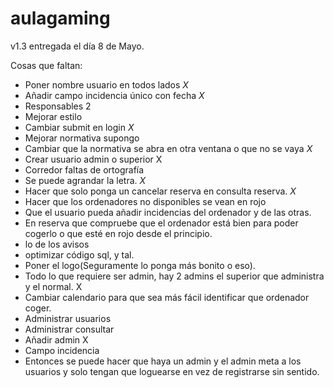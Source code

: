 # aulagaming

v1.3 entregada el día 8 de Mayo.

Cosas que faltan:

- Poner nombre usuario en todos lados *X*
- Añadir campo incidencia único con fecha *X*
- Responsables 2
- Mejorar estilo
- Cambiar submit en login *X* 
- Mejorar normativa supongo 
- Cambiar que la normativa se abra en otra ventana o que no se vaya *X*
- Crear usuario admin o superior X
- Corredor faltas de ortografía 
- Se puede agrandar la letra. *X*
- Hacer que solo ponga un cancelar reserva en consulta reserva. *X*
- Hacer que los ordenadores no disponibles se vean en rojo 
- Que el usuario pueda añadir incidencias del ordenador y de las otras. 
- En reserva que compruebe que el ordenador está bien para poder cogerlo o que esté en rojo desde el principio.
- lo de los avisos 
- optimizar código sql, y tal.
- Poner el logo(Seguramente lo ponga más bonito o eso). 
- Todo lo que requiere ser admin, hay 2 admins el superior que administra y el normal. X
- Cambiar calendario para que sea más fácil identificar que ordenador coger. 
- Administrar usuarios
- Administrar consultar
- Añadir admin X
- Campo incidencia
- Entonces se puede hacer que haya un admin y el admin meta a los usuarios y solo tengan que loguearse en vez de registrarse sin sentido.
